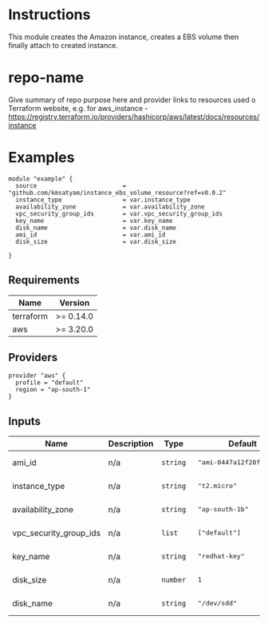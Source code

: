 # Instructions

This module creates the Amazon instance, creates a EBS volume then finally attach to created instance.

# repo-name

Give summary of repo purpose here and provider links to resources used o Terraform website, e.g. for aws_instance - https://registry.terraform.io/providers/hashicorp/aws/latest/docs/resources/instance

# Examples

```hcl
module "example" {
  source                        = "github.com/kmsatyam/instance_ebs_volume_resource?ref=v0.0.2"
  instance_type                 = var.instance_type
  availability_zone             = var.availability_zone
  vpc_security_group_ids        = var.vpc_security_group_ids
  key_name                      = var.key_name
  disk_name                     = var.disk_name
  ami_id                        = var.ami_id
  disk_size                     = var.disk_size

}

```

## Requirements

| Name | Version |
|------|---------|
| terraform | >= 0.14.0 |
| aws | >= 3.20.0 |

## Providers
```hcl
provider "aws" {
  profile = "default"
  region = "ap-south-1"
}
```

## Inputs

| Name | Description | Type | Default | Required |
|------|-------------|------|---------|:--------:|
| ami\_id | n/a | `string` | <pre> "ami-0447a12f28fddb066" </pre> | yes |
| instance\_type | n/a | `string` | <pre> "t2.micro" </pre> | yes |
| availability\_zone | n/a | `string` | <pre> "ap-south-1b" </pre> | yes |
| vpc\_security\_group\_ids | n/a | `list` | <pre> ["default"] </pre> | yes |
| key\_name | n/a | `string` | <pre> "redhat-key" </pre> | yes |
| disk\_size | n/a | `number` | <pre> 1 </pre> | yes |
| disk\_name | n/a | `string` | <pre> "/dev/sdd" </pre> | yes |


<!--- END_TF_DOCS --->

